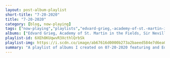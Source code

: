 ```yaml
---
layout: post-album-playlist
short-title: "7-20-2020"
title: "7-20-2020"
category: [blog, now-playing]
tags: ["now-playing","playlists","edvard-grieg,-academy-of-st.-martin-in-the-fields,-sir-neville-marriner"]
albums: ["Edvard Grieg, Academy of St. Martin in the Fields, Sir Neville Marriner - Grieg: Peer Gynt, Suite No. 1, Op. 46 / Suite No. 2, Op. 55 / Holberg Suite, Op. 40"]
playlist-id: 6XEh8KUqwvR3XcthlQrbSk
playlist-img: https://i.scdn.co/image/ab67616d0000b273a2baeed584e7d6ea0bf136b3
summary: "A playlist of albums I created on 07-20-2020 featuring and Edvard Grieg, Academy of St. Martin in the Fields, Sir Neville Marriner"
---
```

